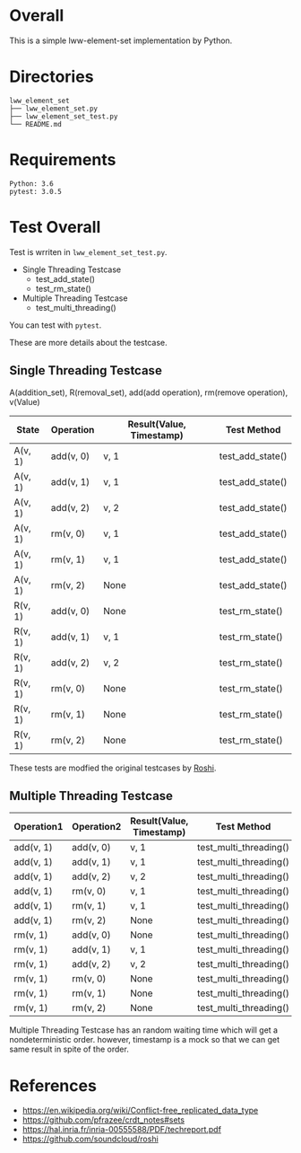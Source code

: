 # Overall
This is a simple lww-element-set implementation by Python.

# Directories
```shell
lww_element_set
├── lww_element_set.py
├── lww_element_set_test.py
└── README.md
```

# Requirements
```
Python: 3.6
pytest: 3.0.5
```

# Test Overall
Test is wrriten in `lww_element_set_test.py`.
- Single Threading Testcase
    - test_add_state()
    - test_rm_state()
- Multiple Threading Testcase
  - test_multi_threading()

You can test with `pytest`.

These are more details about the testcase.

## Single Threading Testcase

A(addition_set), R(removal_set), add(add operation), rm(remove operation), v(Value)

| State   | Operation | Result(Value, Timestamp) | Test Method      |
| ------- | --------- | ------------------------ | ---------------- |
| A(v, 1) | add(v, 0) | v, 1                     | test_add_state() |
| A(v, 1) | add(v, 1) | v, 1                     | test_add_state() |
| A(v, 1) | add(v, 2) | v, 2                     | test_add_state() |
| A(v, 1) | rm(v, 0)  | v, 1                     | test_add_state() |
| A(v, 1) | rm(v, 1)  | v, 1                     | test_add_state() |
| A(v, 1) | rm(v, 2)  | None                     | test_add_state() |
| R(v, 1) | add(v, 0) | None                     | test_rm_state()  |
| R(v, 1) | add(v, 1) | v, 1                     | test_rm_state()  |
| R(v, 1) | add(v, 2) | v, 2                     | test_rm_state()  |
| R(v, 1) | rm(v, 0)  | None                     | test_rm_state()  |
| R(v, 1) | rm(v, 1)  | None                     | test_rm_state()  |
| R(v, 1) | rm(v, 2)  | None                     | test_rm_state()  |

These tests are modfied the original testcases by [Roshi](https://github.com/soundcloud/roshi).

## Multiple Threading Testcase

| Operation1 | Operation2 | Result(Value, Timestamp) | Test Method            |
| ---------- | ---------- | ------------------------ | ---------------------- |
| add(v, 1)  | add(v, 0)  | v, 1                     | test_multi_threading() |
| add(v, 1)  | add(v, 1)  | v, 1                     | test_multi_threading() |
| add(v, 1)  | add(v, 2)  | v, 2                     | test_multi_threading() |
| add(v, 1)  | rm(v, 0)   | v, 1                     | test_multi_threading() |
| add(v, 1)  | rm(v, 1)   | v, 1                     | test_multi_threading() |
| add(v, 1)  | rm(v, 2)   | None                     | test_multi_threading() |
| rm(v, 1)   | add(v, 0)  | None                     | test_multi_threading() |
| rm(v, 1)   | add(v, 1)  | v, 1                     | test_multi_threading() |
| rm(v, 1)   | add(v, 2)  | v, 2                     | test_multi_threading() |
| rm(v, 1)   | rm(v, 0)   | None                     | test_multi_threading() |
| rm(v, 1)   | rm(v, 1)   | None                     | test_multi_threading() |
| rm(v, 1)   | rm(v, 2)   | None                     | test_multi_threading() |

Multiple Threading Testcase has an random waiting time which will get a nondeterministic order.
however, timestamp is a mock so that we can get same result in spite of the order.

# References
- https://en.wikipedia.org/wiki/Conflict-free_replicated_data_type
- https://github.com/pfrazee/crdt_notes#sets
- https://hal.inria.fr/inria-00555588/PDF/techreport.pdf
- https://github.com/soundcloud/roshi